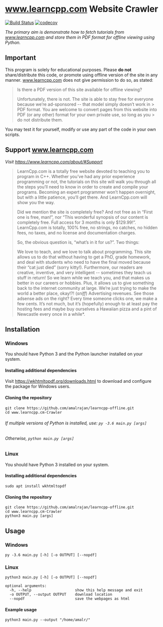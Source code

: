 # www.learncpp.com Website Crawler

[![Build Status](https://travis-ci.org/amalrajan/learncpp-offline.svg?branch=master)](https://travis-ci.org/amalrajan/learncpp-offline)
[![codecov](https://codecov.io/gh/amalrajan/learncpp-offline/branch/master/graph/badge.svg)](https://codecov.io/gh/amalrajan/learncpp-offline)


_The primary aim is demonstrate how to fetch tutorials from www.learncpp.com and store them in PDF format for offline viewing using Python._

## Important

This program is solely for educational purposes. Please **do not** share/distribute this code, or promote using offline version of the site in any manner. www.learncpp.com does not give permission to do so, as stated:

> Is there a PDF version of this site available for offline viewing?
>
> Unfortunately, there is not. The site is able to stay free for everyone because we’re ad-sponsored -- that model simply doesn’t work in > PDF format. You are welcome to convert pages from this website into PDF (or any other) format for your own private use, so long as you > do not distribute them.

You may test it for yourself, modify or use any part of the code in your own scripts.

## Support www.learncpp.com

_Visit https://www.learncpp.com/about/#Support_

> LearnCpp.com is a totally free website devoted to teaching you to program in C++. Whether you’ve had any prior experience programming or not, the tutorials on this site will walk you through all the steps you’ll need to know in order to create and compile your programs. Becoming an expert programmer won’t happen overnight, but with a little patience, you’ll get there. And LearnCpp.com will show you the way.
>
> Did we mention the site is completely free? And not free as in “First one is free, man!”, nor “This wonderful synopsis of our content is completely free. Full access for 3 months is only $129.99!”. LearnCpp.com is totally, 100% free, no strings, no catches, no hidden fees, no taxes, and no license and documentation charges.
>
> So, the obvious question is, “what’s in it for us?”. Two things:
>
> We love to teach, and we love to talk about programming. This site allows us to do that without having to get a PhD, grade homework, and deal with students who need to have the final moved because their “cat just died” (sorry kitty!). Furthermore, our readers are creative, inventive, and very intelligent -- sometimes they teach us stuff in return! So we learn while we teach you, and that makes us better in our careers or hobbies. Plus, it allows us to give something back to the internet community at large. We’re just trying to make the world a better place, okay!?! (*sniff*)
> Advertising revenues. See those adsense ads on the right? Every time someone clicks one, we make a few cents. It’s not much, but it’s (hopefully) enough to at least pay the hosting fees and maybe buy ourselves a Hawaiian pizza and a pint of Newcastle every once in a while*.

## Installation 

### Windows

You should have Python 3 and the Python launcher installed on your system. 

#### Installing additional dependencies

Visit https://wkhtmltopdf.org/downloads.html to download and configure the package for Windows users.

#### Cloning the repository
```
git clone https://github.com/amalrajan/learncpp-offline.git
cd www.learncpp.cm-Crawler
```
###### If multiple versions of Python is installed, use: `py -3.6 main.py [args]`
###### Otherwise, `python main.py [args]`

### Linux

You should have Python 3 installed on your system.

#### Installing additional dependencies

```
sudo apt install wkhtmltopdf
```

#### Cloning the repository

```
git clone https://github.com/amalrajan/learncpp-offline.git
cd www.learncpp.cm-Crawler
python3 main.py [args]
```

## Usage

### Windows

```
py -3.6 main.py [-h] [-o OUTPUT] [--nopdf]
```

### Linux

```
python3 main.py [-h] [-o OUTPUT] [--nopdf]
```

```
optional arguments:
  -h, --help                    show this help message and exit
  -o OUTPUT, --output OUTPUT    download location
  --nopdf                       save the webpages as html
 ```
 
 #### Example usage
 
 ```
python3 main.py --output "/home/amalr/"
```
